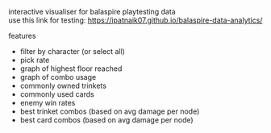 interactive visualiser for balaspire playtesting data\
use this link for testing: https://ipatnaik07.github.io/balaspire-data-analytics/

features
  - filter by character (or select all)
  - pick rate
  - graph of highest floor reached
  - graph of combo usage
  - commonly owned trinkets
  - commonly used cards
  - enemy win rates
  - best trinket combos (based on avg damage per node)
  - best card combos (based on avg damage per node)
